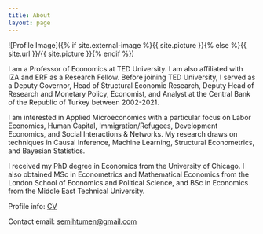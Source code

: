 ```yaml
---
title: About
layout: page
---
```

![Profile Image]({% if site.external-image %}{{ site.picture }}{% else %}{{ site.url }}/{{ site.picture }}{% endif %})

<p>I am a Professor of Economics at TED University. I am also affiliated with IZA and ERF as a Research Fellow. Before joining TED University, I served as a Deputy Governor, Head of Structural Economic Research, Deputy Head of Research and Monetary Policy, Economist, and Analyst at the Central Bank of the Republic of Turkey between 2002-2021.</p>

<p>I am interested in Applied Microeconomics with a particular focus on Labor Economics, Human Capital, Immigration/Refugees, Development Economics, and Social Interactions & Networks. My research draws on techniques in Causal Inference, Machine Learning, Structural Econometrics, and Bayesian Statistics.</p>

<p>I received my PhD degree in Economics from the University of Chicago. I also obtained MSc in Econometrics and Mathematical Economics from the London School of Economics and Political Science, and BSc in Economics from the Middle East Technical University.</p>

<p>Profile info: <a href="https://semihtumen.github.io/assets/CV_STumen.pdf">CV</a></p>

<p>Contact email: <a href="mailto:semihtumen@gmail.com">semihtumen@gmail.com</a></p>
